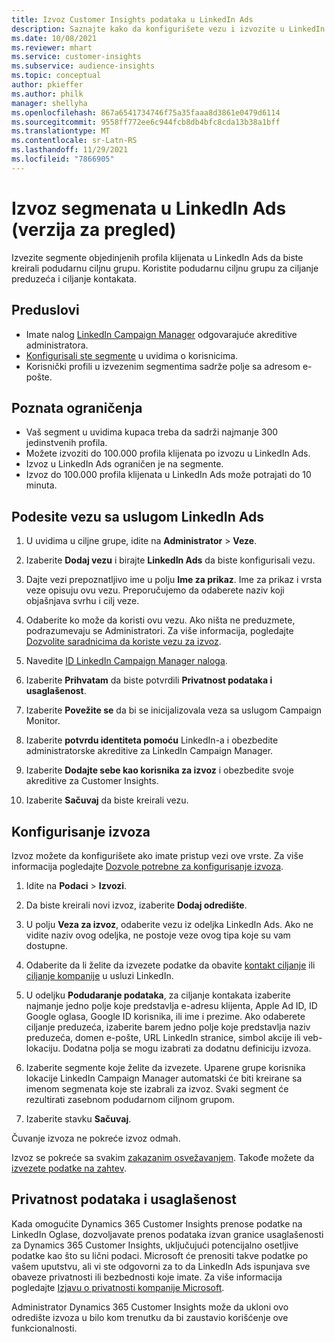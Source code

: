 ```yaml
---
title: Izvoz Customer Insights podataka u LinkedIn Ads
description: Saznajte kako da konfigurišete vezu i izvozite u LinkedIn Ads.
ms.date: 10/08/2021
ms.reviewer: mhart
ms.service: customer-insights
ms.subservice: audience-insights
ms.topic: conceptual
author: pkieffer
ms.author: philk
manager: shellyha
ms.openlocfilehash: 867a6541734746f75a35faaa8d3861e0479d6114
ms.sourcegitcommit: 9558ff772ee6c944fcb8db4bfc8cda13b38a1bff
ms.translationtype: MT
ms.contentlocale: sr-Latn-RS
ms.lasthandoff: 11/29/2021
ms.locfileid: "7866905"
---
```

# <a name="export-segments-to-linkedin-ads-preview"></a>Izvoz segmenata u LinkedIn Ads (verzija za pregled)

Izvezite segmente objedinjenih profila klijenata u LinkedIn Ads da biste kreirali podudarnu ciljnu grupu. Koristite podudarnu ciljnu grupu za ciljanje preduzeća i ciljanje kontakata.

## <a name="prerequisites"></a>Preduslovi

-   Imate nalog [LinkedIn Campaign Manager](https://business.linkedin.com/marketing-solutions/ads) odgovarajuće akreditive administratora.
-   [Konfigurisali ste segmente](segments.md) u uvidima o korisnicima.
-   Korisnički profili u izvezenim segmentima sadrže polje sa adresom e-pošte.

## <a name="known-limitations"></a>Poznata ograničenja

- Vaš segment u uvidima kupaca treba da sadrži najmanje 300 jedinstvenih profila. 
- Možete izvoziti do 100.000 profila klijenata po izvozu u LinkedIn Ads.
- Izvoz u LinkedIn Ads ograničen je na segmente.
- Izvoz do 100.000 profila klijenata u LinkedIn Ads može potrajati do 10 minuta. 

## <a name="set-up-the-connection-to-linkedin-ads"></a>Podesite vezu sa uslugom LinkedIn Ads

1. U uvidima u ciljne grupe, idite na **Administrator** > **Veze**.

1. Izaberite **Dodaj vezu** i birajte **LinkedIn Ads** da biste konfigurisali vezu.

1. Dajte vezi prepoznatljivo ime u polju **Ime za prikaz**. Ime za prikaz i vrsta veze opisuju ovu vezu. Preporučujemo da odaberete naziv koji objašnjava svrhu i cilj veze.

1. Odaberite ko može da koristi ovu vezu. Ako ništa ne preduzmete, podrazumevaju se Administratori. Za više informacija, pogledajte [Dozvolite saradnicima da koriste vezu za izvoz](connections.md#allow-contributors-to-use-a-connection-for-exports).

1. Navedite [ID LinkedIn Campaign Manager naloga](https://www.linkedin.com/help/lms/answer/a424270).

1. Izaberite **Prihvatam** da biste potvrdili **Privatnost podataka i usaglašenost**.

1. Izaberite **Povežite se** da bi se inicijalizovala veza sa uslugom Campaign Monitor.

1. Izaberite **potvrdu identiteta pomoću** LinkedIn-a i obezbedite administratorske akreditive za LinkedIn Campaign Manager.

1. Izaberite **Dodajte sebe kao korisnika za izvoz** i obezbedite svoje akreditive za Customer Insights.

1. Izaberite **Sačuvaj** da biste kreirali vezu.

## <a name="configure-an-export"></a>Konfigurisanje izvoza

Izvoz možete da konfigurišete ako imate pristup vezi ove vrste. Za više informacija pogledajte [Dozvole potrebne za konfigurisanje izvoza](export-destinations.md#set-up-a-new-export).

1. Idite na **Podaci** > **Izvozi**.

1. Da biste kreirali novi izvoz, izaberite **Dodaj odredište**.

1. U polju **Veza za izvoz**, odaberite vezu iz odeljka LinkedIn Ads. Ako ne vidite naziv ovog odeljka, ne postoje veze ovog tipa koje su vam dostupne.

1. Odaberite da li želite da izvezete podatke da obavite [kontakt ciljanje](https://business.linkedin.com/marketing-solutions/ad-targeting/contact-targeting) ili [ciljanje kompanije](https://business.linkedin.com/marketing-solutions/ad-targeting/account-targeting) u usluzi LinkedIn. 

1. U odeljku **Podudaranje podataka**, za ciljanje kontakata izaberite najmanje jedno polje koje predstavlja e-adresu klijenta, Apple Ad ID, ID Google oglasa, Google ID korisnika, ili ime i prezime. Ako odaberete ciljanje preduzeća, izaberite barem jedno polje koje predstavlja naziv preduzeća, domen e-pošte, URL LinkedIn stranice, simbol akcije ili veb-lokaciju. Dodatna polja se mogu izabrati za dodatnu definiciju izvoza. 

1. Izaberite segmente koje želite da izvezete. Uparene grupe korisnika lokacije LinkedIn Campaign Manager automatski će biti kreirane sa imenom segmenata koje ste izabrali za izvoz. Svaki segment će rezultirati zasebnom podudarnom ciljnom grupom. 

1. Izaberite stavku **Sačuvaj**.

Čuvanje izvoza ne pokreće izvoz odmah.

Izvoz se pokreće sa svakim [zakazanim osvežavanjem](system.md#schedule-tab). Takođe možete da [izvezete podatke na zahtev](export-destinations.md#run-exports-on-demand). 


## <a name="data-privacy-and-compliance"></a>Privatnost podataka i usaglašenost

Kada omogućite Dynamics 365 Customer Insights prenose podatke na LinkedIn Oglase, dozvoljavate prenos podataka izvan granice usaglašenosti za Dynamics 365 Customer Insights, uključujući potencijalno osetljive podatke kao što su lični podaci. Microsoft će prenositi takve podatke po vašem uputstvu, ali vi ste odgovorni za to da LinkedIn Ads ispunjava sve obaveze privatnosti ili bezbednosti koje imate. Za više informacija pogledajte [Izjavu o privatnosti kompanije Microsoft](https://go.microsoft.com/fwlink/?linkid=396732).

Administrator Dynamics 365 Customer Insights može da ukloni ovo odredište izvoza u bilo kom trenutku da bi zaustavio korišćenje ove funkcionalnosti.
